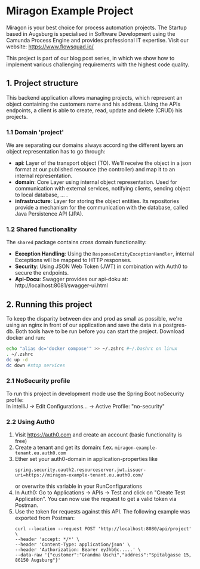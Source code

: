 # Miragon Example Project
Miragon is your best choice for process automation projects. The Startup based in Augsburg is specialised in Software Development using the Camunda Process Engine and provides professional IT expertise. Visit our website: https://www.flowsquad.io/ </br>

This project is part of our blog post series, in which we show how to implement various challenging requirements with the highest code quality.

## 1. Project structure
This backend application allows managing projects, which represent an object containing the customers name and his address. 
Using the APIs endpoints, a client is able to create, read, update and delete (CRUD) his projects.

### 1.1 Domain 'project'
We are separating our domains always according the different layers an object representation has to go through:
- **api**: Layer of the transport object (TO). We'll receive the object in a json format at our published resource (the controller) and map it to an internal representation.
- **domain**: Core Layer using internal object representation. Used for communication with external services, notifying clients, sending object to local database, ... .
- **infrastructure**: Layer for storing the object entities. Its repositories provide a mechanism for the communication with the database, called Java Persistence API (JPA).

### 1.2 Shared functionality
The `shared` package contains cross domain functionality:
- **Exception Handling**: Using the `ResponseEntityExceptionHandler`, internal Exceptions will be mapped to HTTP responses.
- **Security**: Using JSON Web Token (JWT) in combination with Auth0 to secure the endpoints.
- **Api-Docu**: Swagger provides our api-doku at: http://localhost:8081/swagger-ui.html

## 2. Running this project
To keep the disparity between dev and prod as small as possible, we're using an nginx in front of our application and save the data in a postgres-db.
Both tools have to be run before you can start the project. Download docker and run:
```bash
echo "alias dc='docker compose'" >> ~/.zshrc #~/.bashrc on linux
. ~/.zshrc
dc up -d
dc down #stop services
```

### 2.1 NoSecurity profile
To run this project in development mode use the Spring Boot noSecurity profile: </br>
In intelliJ -> Edit Configurations... -> Active Profile: "no-security"

### 2.2 Using Auth0
1. Visit https://auth0.com and create an account (basic functionality is free)
1. Create a tenant and get its domain: f.ex. `miragon-example-tenant.eu.auth0.com`
1. Ether set your auth0-domain in application-properties like
   ```
   spring.security.oauth2.resourceserver.jwt.issuer-uri=https://miragon-example-tenant.eu.auth0.com/
   ```
   or overwrite this variable in your RunConfigurations
1. In Auth0: Go to Applications -> APIs -> Test and click on "Create Test Application". You can now use the request to get a valid token via Postman.
1. Use the token for requests against this API. The following example was exported from Postman:
    ```
   curl --location --request POST 'http://localhost:8080/api/project' \
    --header 'accept: */*' \
    --header 'Content-Type: application/json' \
    --header 'Authorization: Bearer eyJhbGc.....' \
    --data-raw '{"customer":"Grandma Uschi","address":"Spitalgasse 15, 86150 Augsburg"}'
   ```